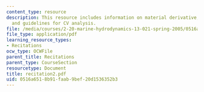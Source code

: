 ```yaml
---
content_type: resource
description: This resource includes information on material derivative, material volume,
  and guidelines for CV analysis.
file: /media/courses/2-20-marine-hydrodynamics-13-021-spring-2005/0516a6518b91faab9bef20d1536352b3_recitation2.pdf
file_type: application/pdf
learning_resource_types:
- Recitations
ocw_type: OCWFile
parent_title: Recitations
parent_type: CourseSection
resourcetype: Document
title: recitation2.pdf
uid: 0516a651-8b91-faab-9bef-20d1536352b3
---
```

